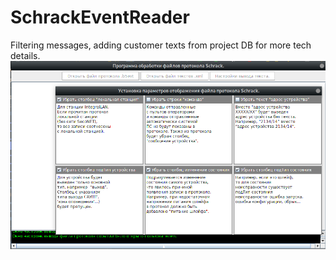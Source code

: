 # SchrackEventReader
Filtering messages, adding customer texts from project DB for more tech details.
![Screenshot](mw.png)
